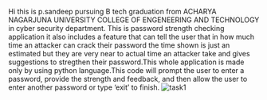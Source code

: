 Hi this is p.sandeep pursuing B tech graduation from ACHARYA NAGARJUNA UNIVERSITY COLLEGE OF ENGENEERING AND TECHNOLOGY in cyber security department. This is password strength checking application it also includes a feature that can tell the user that in how much time an attacker can crack their password the time shown is just an estimated but they are very near to actual time an attacker take and gives suggestions to stregthen their password.This whole application is made only by using python language.This code will prompt the user to enter a password, provide the strength and feedback, and then allow the user to enter another password or type ‘exit’ to finish.
![task1](https://github.com/user-attachments/assets/87de8fcb-1e5a-4ff7-9af7-3204d8a4db23)



